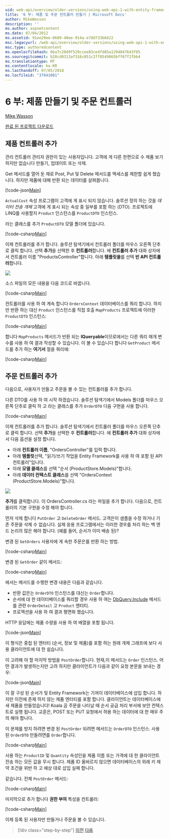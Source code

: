 ```yaml
---
uid: web-api/overview/older-versions/using-web-api-1-with-entity-framework-5/using-web-api-with-entity-framework-part-6
title: '6 부: 제품 및 주문 컨트롤러 만들기 | Microsoft Docs'
author: MikeWasson
description: ''
ms.author: aspnetcontent
ms.date: 07/04/2012
ms.assetid: 91ee29ee-0689-40ee-914a-e7dd733b6622
msc.legacyurl: /web-api/overview/older-versions/using-web-api-1-with-entity-framework-5/using-web-api-with-entity-framework-part-6
msc.type: authoredcontent
ms.openlocfilehash: 6ba7c20d9f529ccee83ce4fd85a1294047643f85
ms.sourcegitcommit: b28cd0313af316c051c2ff8549865bff67f2fbb4
ms.translationtype: MT
ms.contentlocale: ko-KR
ms.lasthandoff: 07/05/2018
ms.locfileid: "37841081"
---
```

<a name="part-6-creating-product-and-order-controllers"></a>6 부: 제품 만들기 및 주문 컨트롤러
====================
[Mike Wasson](https://github.com/MikeWasson)

[완료 된 프로젝트 다운로드](http://code.msdn.microsoft.com/ASP-NET-Web-API-with-afa30545)

## <a name="add-a-products-controller"></a>제품 컨트롤러 추가

관리 컨트롤러 관리자 권한이 있는 사용자입니다. 고객에 게 다른 한편으로 수 제품 보기 하지만 없습니다 만들기, 업데이트 또는 삭제.

Get 메서드를 열어 둔 채로 Post, Put 및 Delete 메서드를 액세스를 제한할 쉽게 했습니다. 하지만 제품에 대해 반환 되는 데이터를 살펴봅니다.

[!code-json[Main](using-web-api-with-entity-framework-part-6/samples/sample1.json?highlight=1)]

`ActualCost` 속성 프로그램이 고객에 게 표시 되지 않습니다. 솔루션 정의 하는 것을 *데이터 전송 개체* 고객에 게 표시 되는 속성 중 일부를 포함 하는 (DTO). 프로젝트에 LINQ를 사용할지 `Product` 인스턴스를 `ProductDTO` 인스턴스.

라는 클래스를 추가 `ProductDTO` 모델 폴더에 있습니다.

[!code-csharp[Main](using-web-api-with-entity-framework-part-6/samples/sample2.cs)]

이제 컨트롤러를 추가 합니다. 솔루션 탐색기에서 컨트롤러 폴더를 마우스 오른쪽 단추로 클릭 합니다. 선택 **추가**을 선택한 후 **컨트롤러**합니다. 에 **컨트롤러 추가** 대화 상자에서 컨트롤러 이름 &quot;ProductsController&quot;합니다. 아래 **템플릿을**를 선택 **빈 API 컨트롤러**합니다.

![](using-web-api-with-entity-framework-part-6/_static/image1.png)

소스 파일의 모든 내용을 다음 코드로 바꿉니다.

[!code-csharp[Main](using-web-api-with-entity-framework-part-6/samples/sample3.cs)]

컨트롤러를 사용 하 여 계속 합니다 `OrdersContext` 데이터베이스를 쿼리 합니다. 하지만 반환 하는 대신 `Product` 인스턴스를 직접 호출 `MapProducts` 프로젝트에 이러한 `ProductDTO` 인스턴스:

[!code-csharp[Main](using-web-api-with-entity-framework-part-6/samples/sample4.cs?highlight=1)]

합니다 `MapProducts` 메서드가 반환 되는 **IQueryable**이므로에서는 다른 쿼리 매개 변수를 사용 하 여 결과 작성할 수 있습니다. 이 볼 수 있습니다 합니다 `GetProduct` 메서드를 추가 하는 **여기서** 절을 쿼리에:

[!code-csharp[Main](using-web-api-with-entity-framework-part-6/samples/sample5.cs?highlight=2)]

## <a name="add-an-orders-controller"></a>주문 컨트롤러 추가

다음으로, 사용자가 만들고 주문을 볼 수 있는 컨트롤러를 추가 합니다.

다른 DTO를 사용 하 여 시작 하겠습니다. 솔루션 탐색기에서 Models 폴더를 마우스 오른쪽 단추로 클릭 하 고 라는 클래스를 추가 `OrderDTO` 다음 구현을 사용 합니다.

[!code-csharp[Main](using-web-api-with-entity-framework-part-6/samples/sample6.cs)]

이제 컨트롤러를 추가 합니다. 솔루션 탐색기에서 컨트롤러 폴더를 마우스 오른쪽 단추로 클릭 합니다. 선택 **추가**을 선택한 후 **컨트롤러**합니다. 에 **컨트롤러 추가** 대화 상자에서 다음 옵션을 설정 합니다.

- 아래 **컨트롤러 이름**, "OrdersController"를 입력 합니다.
- 아래 **템플릿**선택, "읽기/쓰기 작업을 Entity Framework를 사용 하 여 포함 된 API 컨트롤러"입니다.
- 아래 **모델 클래스**를 선택 &quot;순서 (ProductStore.Models)&quot;합니다.
- 아래 **데이터 컨텍스트 클래스**를 선택 &quot;OrdersContext (ProductStore.Models)&quot;합니다.

![](using-web-api-with-entity-framework-part-6/_static/image2.png)

**추가**를 클릭합니다. 이 OrdersController.cs 라는 파일을 추가 합니다. 다음으로, 컨트롤러의 기본 구현을 수정 해야 합니다.

먼저 삭제 합니다 `PutOrder` 고 `DeleteOrder` 메서드. 고객은이 샘플을 수정 하거나 기존 주문을 삭제 수 없습니다. 실제 응용 프로그램에서는 이러한 경우를 처리 하는 백 엔드 논리의 많은 해야 합니다. (예를 들어, 순서가 이미 배송 된)?

변경 된 `GetOrders` 사용자에 게 속한 주문은를 반환 하는 방법.

[!code-csharp[Main](using-web-api-with-entity-framework-part-6/samples/sample7.cs)]

변경 된 `GetOrder` 같이 메서드:

[!code-csharp[Main](using-web-api-with-entity-framework-part-6/samples/sample8.cs)]

에서는 메서드를 수행한 변경 내용은 다음과 같습니다.

- 반환 값은는 `OrderDTO` 인스턴스를 대신는 `Order`합니다.
- 순서에 대 한 데이터베이스를 쿼리할 경우 사용 하 여는 [DbQuery.Include](https://msdn.microsoft.com/library/gg696395) 메서드를 관련 `OrderDetail` 고 `Product` 엔터티.
- 프로젝션을 사용 하 여 결과 평면화 했습니다.

HTTP 응답에는 제품 수량을 사용 하 여 배열을 포함 됩니다.

[!code-json[Main](using-web-api-with-entity-framework-part-6/samples/sample9.json)]

이 형식은 중첩 된 엔터티 (순서, 정보 및 제품)를 포함 하는 원래 개체 그래프에 보다 사용 클라이언트에 대 한 쉽습니다.

이 고려해 야 할 마지막 방법을 `PostOrder`합니다. 현재,이 메서드는 `Order` 인스턴스. 어떤 결과가 발생하는지만 고려 하지만 클라이언트가 다음과 같이 요청 본문을 보내는 경우:

[!code-json[Main](using-web-api-with-entity-framework-part-6/samples/sample10.json)]

이 잘 구성 된 순서가 및 Entity Framework는 기꺼이 데이터베이스에 삽입 합니다. 하지만 이전에 존재 하지 않는 제품 엔터티를 포함 합니다. 클라이언트는 데이터베이스에 새 제품을 만들었습니다! Koala 곰 주문을 나타날 때 순서 공급 처리 부서에 보안 컨텍스트로 실행 됩니다. 교훈은, POST 또는 PUT 요청에서 허용 하는 데이터에 대 한 매우 주의 해야 합니다.

이 문제를 방지 하려면 변경 된 `PostOrder` 되려면 메서드는 `OrderDTO` 인스턴스. 사용 된 `OrderDTO` 만들려면를 `Order`합니다.

[!code-csharp[Main](using-web-api-with-entity-framework-part-6/samples/sample11.cs)]

사용 하는 `ProductID` 및 `Quantity` 속성인을 제품 이름 또는 가격에 대 한 클라이언트 전송 하는 모든 값을 무시 합니다. 제품 ID 올바르지 않으면 데이터베이스의 외래 키 제약 조건을 위반 하 고 예상 대로 삽입 실패 합니다.

같습니다. 전체 `PostOrder` 메서드:

[!code-csharp[Main](using-web-api-with-entity-framework-part-6/samples/sample12.cs)]

마지막으로 추가 합니다 **권한 부여** 특성을 컨트롤러:

[!code-csharp[Main](using-web-api-with-entity-framework-part-6/samples/sample13.cs)]

이제 등록 된 사용자만 만들거나 주문을 볼 수 있습니다.

> [!div class="step-by-step"]
> [이전](using-web-api-with-entity-framework-part-5.md)
> [다음](using-web-api-with-entity-framework-part-7.md)
